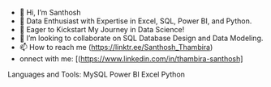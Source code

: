 - 👋 Hi, I’m Santhosh
- 👀 Data Enthusiast with Expertise in Excel, SQL, Power BI, and Python.
- 🌱 Eager to Kickstart My Journey in Data Science!
- 💞️ I’m looking to collaborate on SQL Database Design and Data Modeling.
- 📫 How to reach me (https://linktr.ee/Santhosh_Thambira)
-  onnect with me:
[(https://www.linkedin.com/in/thambira-santhosh]

Languages and Tools:
MySQL Power BI Excel Python
<!---
Santhosh is a ✨ special ✨ repository because its `README.md` (this file) appears on your GitHub profile.
You can click the Preview link to take a look at your changes.
--->
